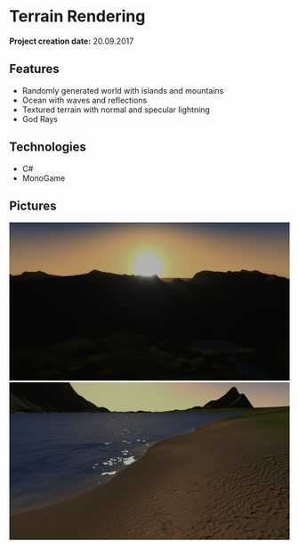 # Terrain Rendering

__Project creation date:__ 20.09.2017

## Features
* Randomly generated world with islands and mountains
* Ocean with waves and reflections
* Textured terrain with normal and specular lightning
* God Rays

## Technologies
* C#
* MonoGame

## Pictures
![Examples1](Terrain_Rendering_1.png)
![Examples2](Terrain_Rendering_2.png)
